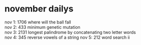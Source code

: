 # november dailys

nov 1: 1706 where will the ball fall\
nov 2: 433 minimum genetic mutation\
nov 3: 2131 longest palindrome by concatenating two letter words\
nov 4: 345 reverse vowels of a string
nov 5: 212 word search ii
